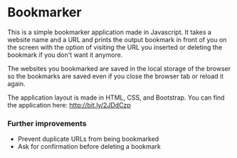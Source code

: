 # Bookmarker

This is a simple bookmarker application made in Javascript. It takes a website name and a URL and prints the output bookmark in front of you on the screen with the option of visiting the URL you inserted or deleting the bookmark if you don't want it anymore.

The websites you bookmarked are saved in the local storage of the browser so the bookmarks are saved even if you close the browser tab or reload it again.

The application layout is made in HTML, CSS, and Bootstrap. You can find the application here: http://bit.ly/2JDdCzp

### Further improvements
- Prevent duplicate URLs from being bookmarked
- Ask for confirmation before deleting a bookmark
